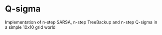 # Q-sigma
Implementation of n-step SARSA, n-step TreeBackup and n-step Q-sigma in a simple 10x10 grid world
